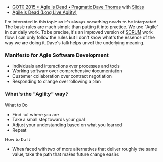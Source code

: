 * [GOTO 2015 • Agile is Dead • Pragmatic Dave Thomas](https://www.youtube.com/watch?v=a-BOSpxYJ9M) with [Slides](http://gotocon.com/dl/goto-amsterdam-2015/slides/DaveThomasPragmatic_EVENINGKEYNOTEAgileIsDead.pdf)
* [Agile is Dead \(Long Live Agility\)](https://pragdave.me/blog/2014/03/04/time-to-kill-agile)

I'm interested in this topic as it's always something needs to be interpreted. The basic rules are much simple than putting it into practice. We use "Agile" in our daily work. To be precise, it's an improved version of [SCRUM](https://www.wikiwand.com/en/Scrum_%28software_development%29) work flow. I can only follow the rules but I don't know what's the essence of the way we are doing it. Dave's talk helps unveil the underlying meaning.

### Manifesto for Agile Software Development

* Individuals and interactions over processes and tools
* Working software over comprehensive documentation
* Customer collaboration over contract negotiation
* Responding to change over following a plan

### What's the "Agility" way?

What to Do

* Find out where you are
* Take a small step towards your goal
* Adjust your understanding based on what you learned
* Repeat

How to Do It

* When faced with two of more alternatives that deliver roughly the same value, take the path that makes future change easier.







